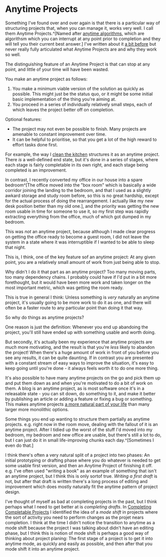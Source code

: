# Anytime Projects

Something I've found over and over again is that there is a particular way of structuring projects that, when you can manage it, works very well. I call them Anytime Projects.^[Named after [anytime algorithms](https://en.wikipedia.org/wiki/Anytime_algorithm), which are algorithsm which you can interrupt at any point prior to completion and they will tell you their current best answer.] I've written about it [a bit before](https://drmaciver.substack.com/p/completing-completable-projects) but never really fully articulated what Anytime Projects are and why they work so well.

The distinguishing feature of an Anytime Project is that can stop at any point, and little of your time will have been wasted.

You make an anytime project as follows:

1. You make a minimum viable version of the solution as quickly as possible. This might just be the status quo, or it might be some initial basic implementation of the thing you're aiming at.
2. You proceed in a series of individually relatively small steps, each of which leaves the project better off on completion.

Optional features:

* The project may not even be possible to finish. Many projects are amenable to constant improvement over time.
* It can be helpful to prioritise, so that you get a lot of the high reward to effort tasks done first.

For example, the way I [clean the kitchen](https://notebook.drmaciver.com/posts/2025-03-23-21:48.html) structures it as an anytime project. There *is* a well-defined end state, but it's done in a series of stages, where each stage is fairly completable in its own right, and each stage being completed is an improvement.

In contrast, I recently converted my office in our house into a spare bedroom^[The office moved into the "box room" which is basically a wide corridor joining the landing to the bedroom, and that I used as a slightly awkard storage and study room before, so this is no great hardship, except for the actual process of doing the rearrangement. I actually like my new desk position better than my old one.], and the priority was getting the new room usable in time for someone to use it, so my first step was rapidly extracting everything from the office, much of which got dumped in my bedroom.

This was *not* an anytime project, because although I made clear progress on getting the office ready to become a guest room, I did not leave the system in a state where it was interruptible if I wanted to be able to sleep that night.

This is, I think, one of the key feature sof an anytime project: At any given point, you are a relatively small amount of work from just being able to stop.

Why didn't I do it that part as an anytime project? Too many moving parts, too many dependency chains. I probably could have if I'd put in a bit more forethought, but it would have been more work and taken longer on the most important metric, which was getting the room ready.

This is true in general I think: Unless something is *very* naturally an anytime project, it's usually going to be more work to do it as one, and there will often be a faster route to any particular point than doing it that way.

So why do things as anytime projects?

One reason is just the definition: Whenever you end up abandoing the project, you'll still have ended up with something usable and worth doing.

But secondly, it's actually been my experience that anytime projects are *much* more motivating, and the result is that you're *less* likely to abandon the project! When there's a huge amount of work in front of you before you see any results, it can be quite daunting. If in contrast you are presented with a constant stream of easy ways to improve the situation, it's easy to keep going until you're done - it always feels worth it to do one more thing.

It's also possible to have many anytime projects on the go and pick them up and put them down as and when you're motivated to do a bit of work on them. A blog is an anytime project, as is most software once it's in a releasable state - you can sit down, do something to it, and make it better by publishing an article or adding a feature or fixing a bug or something. This makes anytime projects [a more natural part of your life](https://notebook.drmaciver.com/posts/2020-03-23-15:52.html) than many larger more monolithic options.

Some things you end up wanting to structure them partially as anytime projects. e.g. right now in the room move, dealing with the fallout of it is an anytime project. After I tidied up the worst of the stuff I'd moved into my bedroom, my bedroom and new office are usable, but there's still a lot to do, but I can just do it in small life-improving chunks each day.^[Sometimes I even do that.]

I think there's often a very natural split of a project into two phases: An initial prototyping or drafting phase where you do whatever is needed to get some usable first version, and then an Anytime Project of finishing it off. e.g. I've often used "writing a book" as an example of something that isn't an anytime project, but I think this is only sortof true. *Writing a first draft* is not, but after that draft is written there's a long process of editing and improvement which does mostly naturally fit the anytime pattern of project design.

I've thought of myself as bad at completing projects in the past, but I think perhaps what I need to get better at is *completing drafts*. In [Completing Completable Projects](https://drmaciver.substack.com/i/136296748/mode-shifts) I identified the idea of a *mode shift* in projects where the sort of activity you need to perform changes as the projet nears completion. I think at the time I didn't notice the transition to anytime as a mode shift because the project I was talking about didn't have an editing phase, but I think this is notion of mode shift is perhaps a good way of thinking about project planing: The first stage of a project is to get it into anytime mode, as quickly and easily as possible, and then after that you mode shift it into an anytime project.

